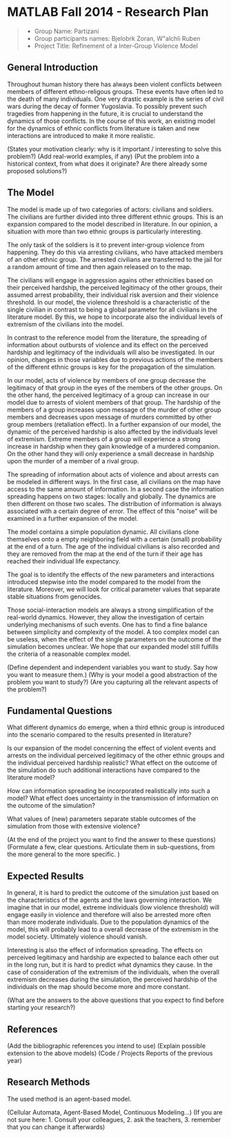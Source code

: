 # MATLAB Fall 2014 - Research Plan 

> * Group Name: Partizani
> * Group participants names: Bjelobrk Zoran, W\"alchli Ruben
> * Project Title: Refinement of a Inter-Group Violence Model

## General Introduction

Throughout human history there has always been violent conflicts between members of different ethno-religous groups. These events have often led to the death of many individuals. One very drastic example is the series of civil wars during the decay of former Yugoslavia. To possibly prevent such tragedies from happening in the future, it is crucial to understand the dynamics of those conflicts. In the course of this work, an existing model for the dynamics of ethnic conflicts from literature is taken and new interactions are introduced to make it more realistic.

(States your motivation clearly: why is it important / interesting to solve this problem?)
(Add real-world examples, if any)
(Put the problem into a historical context, from what does it originate? Are there already some proposed solutions?)

## The Model

The model is made up of two categories of actors: civilians and soldiers. The civilians are further divided into three different ethnic groups. This is an expansion compared to the model described in literature. In our opinion, a situation with more than two ethnic groups is particularly interesting.

The only task of the soldiers is it to prevent inter-group violence from happening. They do this via arresting civilians, who have attacked members of an other ethnic group. The arrested civilians are transferred to the jail for a random amount of time and then again released on to the map.

The civilians will engage in aggression agains other ethnicities based on their perceived hardship, the perceived legitimacy of the other groups, their assumed arrest probability, their individual risk aversion and their violence threshold. In our model, the violence threshold is a characteristic of the single civilian in contrast to being a global parameter for all civilians in the literature model. By this, we hope to incorporate also the individual levels of extremism of the civilians into the model.

In contrast to the reference model from the literature, the spreading of information about outbursts of violence and its effect on the perceived hardship and legitimacy of the individuals will also be investigated. In our opinion, changes in those variables due to previous actions of the members of the different ethnic groups is key for the propagation of the simulation.

In our model, acts of violence by members of one group decrease the legitimacy of that group in the eyes of the members of the other groups. On the other hand, the perceived legitimacy of a group can increase in our model due to arrests of violent members of that group. The hardship of the members of a group increases upon message of the murder of other group members and decreases upon message of murders committed by other group members (retaliation effect). In a further expansion of our model, the dynamic of the perceived hardship is also affected by the individuals level of extremism. Extreme members of a group will experience a strong increase in hardship when they gain knowledge of a murdered companion. On the other hand they will only experience a small decrease in hardship upon the murder of a member of a rival group.

The spreading of information about acts of violence and about arrests can be modeled in different ways. In the first case, all civilians on the map have access to the same amount of information. In a second case the information spreading happens on two stages: locally and globally. The dynamics are then different on those two scales. The distribution of information is always associated with a certain degree of error. The effect of this "noise" will be examined in a further expansion of the model.

The model contains a simple population dynamic. All civilians clone themselves onto a empty neighboring field with a certain (small) probability at the end of a turn. The age of the individual civilians is also recorded and they are removed from the map at the end of the turn if their age has reached their individual life expectancy.

The goal is to identify the effects of the new parameters and interactions introduced stepwise into the model compared to the model from the literature. Moreover, we will look for critical parameter values that separate stable situations from genocides.

Those social-interaction models are always a strong simplification of the real-world dynamics. However, they allow the investigation of certain underlying mechanisms of such events. One has to find a fine balance between simplicity and complexity of the model. A too complex model can be useless, when the effect of the single parameters on the outcome of the simulation becomes unclear. We hope that our expanded model still fulfills the criteria of a reasonable complex model.

(Define dependent and independent variables you want to study. Say how you want to measure them.) (Why is your model a good abstraction of the problem you want to study?) (Are you capturing all the relevant aspects of the problem?)


## Fundamental Questions

What different dynamics do emerge, when a third ethnic group is introduced into the scenario compared to the results presented in literature?

Is our expansion of the model concerning the effect of violent events and arrests on the individual perceived legitimacy of the other ethnic groups and the individual perceived hardship realistic? What effect on the outcome of the simulation do such additional interactions have compared to the literature model?

How can information spreading be incorporated realistically into such a model? What effect does uncertainty in the transmission of information on the outcome of the simulation?

What values of (new) parameters separate stable outcomes of the simulation from those with extensive violence?

(At the end of the project you want to find the answer to these questions)
(Formulate a few, clear questions. Articulate them in sub-questions, from the more general to the more specific. )


## Expected Results

In general, it is hard to predict the outcome of the simulation just based on the characteristics of the agents and the laws governing interaction. We imagine that in our model, extreme individuals (low violence threshold) will engage easily in violence and therefore will also be arrested more often than more moderate individuals. Due to the population dynamics of the model, this will probably lead to a overall decrease of the extremism in the model society. Ultimately violence should vanish.

Interesting is also the effect of information spreading.  The effects on perceived legitimacy and hardship are expected to balance each other out in the long run, but it is hard to predict what dynamics they cause. In the case of consideration of the extremism of the individuals, when the overall extremism decreases during the simulation, the perceived hardship of the individuals on the map should become more and more constant.

(What are the answers to the above questions that you expect to find before starting your research?)


## References 

(Add the bibliographic references you intend to use)
(Explain possible extension to the above models)
(Code / Projects Reports of the previous year)


## Research Methods

The used method is an agent-based model.

(Cellular Automata, Agent-Based Model, Continuous Modeling...) (If you are not sure here: 1. Consult your colleagues, 2. ask the teachers, 3. remember that you can change it afterwards)

